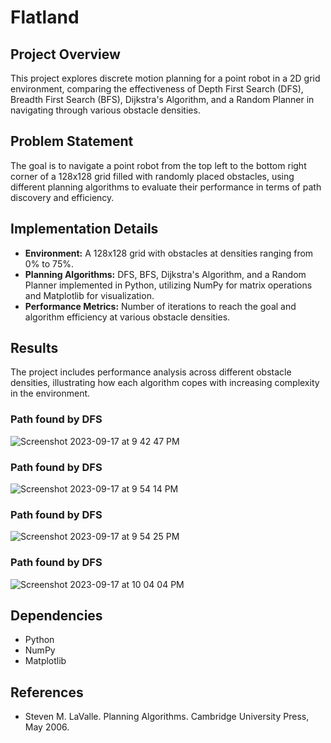 # Flatland

## Project Overview

This project explores discrete motion planning for a point robot in a 2D grid environment, comparing the effectiveness of Depth First Search (DFS), Breadth First Search (BFS), Dijkstra's Algorithm, and a Random Planner in navigating through various obstacle densities.

## Problem Statement

The goal is to navigate a point robot from the top left to the bottom right corner of a 128x128 grid filled with randomly placed obstacles, using different planning algorithms to evaluate their performance in terms of path discovery and efficiency.

## Implementation Details

- **Environment:** A 128x128 grid with obstacles at densities ranging from 0% to 75%.
- **Planning Algorithms:** DFS, BFS, Dijkstra's Algorithm, and a Random Planner implemented in Python, utilizing NumPy for matrix operations and Matplotlib for visualization.
- **Performance Metrics:** Number of iterations to reach the goal and algorithm efficiency at various obstacle densities.

## Results

The project includes performance analysis across different obstacle densities, illustrating how each algorithm copes with increasing complexity in the environment.

### Path found by DFS
![Screenshot 2023-09-17 at 9 42 47 PM](https://github.com/shreyas-chigurupati07/Flat_Land/assets/84034817/72ec2dc1-4fca-406b-ae85-f2338341193b)
### Path found by DFS
![Screenshot 2023-09-17 at 9 54 14 PM](https://github.com/shreyas-chigurupati07/Flat_Land/assets/84034817/23839634-525d-489b-be8a-98aa3ef013c3)
### Path found by DFS
![Screenshot 2023-09-17 at 9 54 25 PM](https://github.com/shreyas-chigurupati07/Flat_Land/assets/84034817/9ffc7351-8aeb-4f23-a2be-a8bbf470324b)
### Path found by DFS
![Screenshot 2023-09-17 at 10 04 04 PM](https://github.com/shreyas-chigurupati07/Flat_Land/assets/84034817/72723ada-cc3c-425b-b6e6-7a650eaed454)

## Dependencies

- Python
- NumPy
- Matplotlib



## References

- Steven M. LaValle. Planning Algorithms. Cambridge University Press, May 2006.
